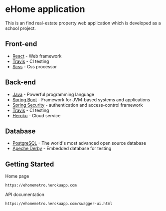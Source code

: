 # eHome application

This is an find real-estate property web application which is developed as a school project.

## Front-end

- [React](https://facebook.github.io/react/) - Web framework
- [Travis](https://travis-ci.org/) - CI testing
- [Scss](http://sass-lang.com/) - Css processor

## Back-end

- [Java](https://www.java.com/en/) - Powerful programming language
- [Spring Boot](https://spring.io/) - Framework for JVM-based systems and applications
- [Spring Security](https://projects.spring.io/spring-security/) - authentication and access-control framework
- [Travis](https://travis-ci.org/) - CI testing
- [Heroku](https://www.heroku.com/) - Cloud service

## Database

- [PostgreSQL](https://www.postgresql.org/) - The world's most advanced open source database
- [Apeche Derby](https://db.apache.org/derby/) - Embedded database for testing

## Getting Started

Home page

```
https://ehomemetro.herokuapp.com
```

API documentation

```
https://ehomemetro.herokuapp.com/swagger-ui.html
```
